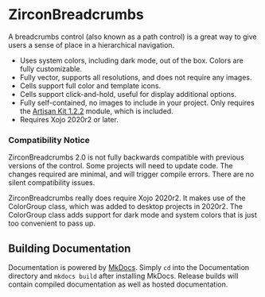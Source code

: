 # ZirconBreadcrumbs
A breadcrumbs control (also known as a path control) is a great way to give users a sense of place in a hierarchical navigation.

- Uses system colors, including dark mode, out of the box. Colors are fully customizable.
- Fully vector, supports all resolutions, and does not require any images.
- Cells support full color and template icons.
- Cells support click-and-hold, useful for display additional options.
- Fully self-contained, no images to include in your project. Only requires the [Artisan Kit 1.2.2](https://github.com/thommcgrath/ArtisanKit) module, which is included.
- Requires Xojo 2020r2 or later.

### Compatibility Notice

ZirconBreadcrumbs 2.0 is not fully backwards compatible with previous versions of the control. Some projects will need to update code. The changes required are minimal, and will trigger compile errors. There are no silent compatibility issues.

ZirconBreadcrumbs really does require Xojo 2020r2. It makes use of the ColorGroup class, which was added to desktop projects in 2020r2. The ColorGroup class adds support for dark mode and system colors that is just too convenient to pass up.

## Building Documentation

Documentation is powered by [MkDocs](http://www.mkdocs.org/). Simply `cd` into the Documentation directory and `mkdocs build` after installing MkDocs. Release builds will contain compiled documentation as well as hosted documentation.
